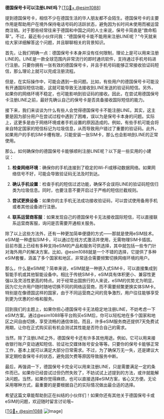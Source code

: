 **德国保号卡可以注册LINE吗？**[[TG💪+ @esim1088](https://t.me/s/esim1088)]

提到德国保号卡，相信不少在德国生活的华人朋友都不会陌生。德国保号卡的主要作用是帮助用户在境外保持电话号码的活跃状态，避免因为长时间未使用而被运营商注销。对于那些经常往来于德国和中国之间的人士来说，保号卡简直是“救命稻草”。不过，最近有小伙伴问我：“德国保号卡能不能用来注册LINE呢？”今天就来给大家详细解答这个问题，并且聊聊相关的背景知识。

首先，让我们明确一点：德国保号卡本身并没有任何限制，理论上是可以用来注册LINE的。LINE是一款全球范围内非常流行的即时通讯软件，支持通过手机号码进行注册。只要你拥有一张有效的德国保号卡，并且手机号码能够正常接收验证码短信，那么理论上就可以完成注册流程。

但是，在实际操作中，可能会遇到一些问题。比如，有些用户的德国保号卡可能没有开通国际短信功能，这就可能导致无法接收到LINE发送的验证码短信。另外，如果你的网络环境不稳定，也可能影响到验证码的接收。因此，在尝试用德国保号卡注册LINE之前，最好先确认自己的保号卡是否具备接收国际短信的能力。

接下来，我们来谈谈为什么有些人会觉得德国保号卡不能注册LINE。其实，这主要是因为部分用户在尝试过程中遇到了困难，误以为是保号卡本身的问题。实际上，这更多是由于网络环境或者手机设置的原因造成的。例如，有些手机可能会将来自特定国家的短信标记为垃圾信息，从而导致用户错过了重要的验证码。此外，如果用户的手机SIM卡槽有限，只能安装一张SIM卡，那么也会影响到LINE的正常使用。

那么，如何确保你的德国保号卡能够顺利注册LINE呢？以下是一些实用的小建议：

1. **检查网络环境**：确保你的手机连接到了稳定的Wi-Fi或移动数据网络。如果网络信号不好，可能会导致验证码无法及时到达。
   
2. **确认手机设置**：检查手机的短信过滤功能，确保不会误将LINE的验证码短信归类为垃圾信息。同时，也要注意不要开启过于严格的短信拦截规则。

3. **尝试更换设备**：如果你的主手机无法成功接收验证码，可以尝试使用备用手机或者其他设备进行注册。

4. **联系运营商客服**：如果发现自己的德国保号卡无法接收国际短信，可以直接联系运营商客服，询问是否需要开通相关服务。

除了以上这些方法外，还有一种更加简单便捷的方式——那就是使用eSIM技术。eSIM是一种虚拟SIM卡，可以通过在线方式激活并使用，无需物理SIM卡插拔。目前市面上已经有多种支持eSIM的产品和服务可供选择，其中就包括一些专门针对海外用户的解决方案。比如，@esim1088就是一个不错的选择，它提供了多种eSIM套餐，涵盖了多个国家和地区，非常适合需要频繁切换网络环境的用户。

那么，什么是eSIM呢？简单来说，eSIM就是一种嵌入式SIM卡，可以直接集成到智能手机或其他智能设备中。相比于传统SIM卡，eSIM具有体积更小、兼容性更强以及灵活性更高的特点。对于经常出国旅行的人来说，eSIM的优势尤为明显，因为它允许用户随时随地切换不同的网络运营商，而不需要频繁更换实体SIM卡。特别是在像德国这样的国家，由于不同运营商之间的竞争激烈，用户往往能够享受到更为优惠的价格和服务。

回到我们的主题上，如果你担心德国保号卡无法稳定地注册LINE，不妨考虑一下eSIM方案。通过@esim1088等平台购买eSIM后，你可以轻松地在多个国家和地区之间自由切换，享受流畅的通信体验。而且，许多eSIM服务商还提供7天免费试用期，让你在正式购买前有机会测试其性能是否符合自己的需求。

当然，除了注册LINE之外，德国保号卡还有许多其他用途。例如，它可以用来接收银行账户变动通知短信、验证社交媒体账号安全等等。只要你的保号卡能够正常工作，基本上就可以满足大部分日常需求。不过，为了确保万无一失，还是建议大家定期检查保号卡的状态，避免因欠费等原因导致服务中断。

最后，再强调一下，德国保号卡完全可以用来注册LINE，只是需要满足一定的条件而已。如果你已经尝试过但仍然失败了，不妨试试上述提到的方法，或许就能解决问题。当然，如果你觉得麻烦，也可以直接选择eSIM方案，省心又方便。无论采用哪种方式，最重要的是要根据自己的实际情况做出最合适的选择。

希望这篇文章能帮助到正在纠结的小伙伴们！如果你还有其他关于德国保号卡或eSIM的问题，欢迎随时留言讨论哦~ 

[[TG💪+ @esim1088](https://t.me/s/esim1088) ![Image](https://i.postimg.cc/4NQfJmqS/Snipaste-2025-05-13-00-14-12.png)]